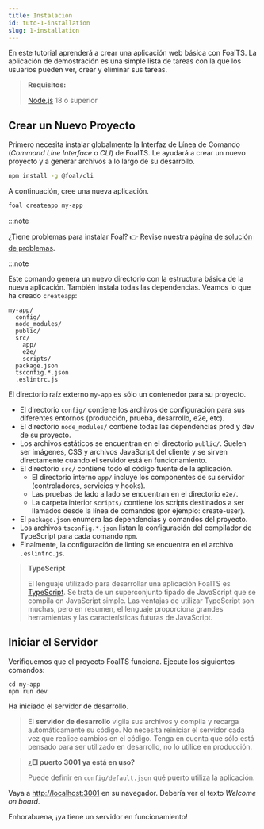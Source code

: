 ```yaml
---
title: Instalación
id: tuto-1-installation
slug: 1-installation
---
```


En este tutorial aprenderá a crear una aplicación web básica con FoalTS. La aplicación de demostración es una simple lista de tareas con la que los usuarios pueden ver, crear y eliminar sus tareas.

> **Requisitos:**
>
> [Node.js](https://nodejs.org/en/) 18 o superior

## Crear un Nuevo Proyecto

Primero necesita instalar globalmente la Interfaz de Línea de Comando (*Command Line Interface* o *CLI*) de FoalTS. Le ayudará a crear un nuevo proyecto y a generar archivos a lo largo de su desarrollo.

```sh
npm install -g @foal/cli
```

A continuación, cree una nueva aplicación.

```sh
foal createapp my-app
```

:::note

¿Tiene problemas para instalar Foal? 👉 Revise nuestra [página de solución de problemas](./installation-troubleshooting).

:::note

Este comando genera un nuevo directorio con la estructura básica de la nueva aplicación. También instala todas las dependencias. Veamos lo que ha creado `createapp`:

```shell
my-app/
  config/
  node_modules/
  public/
  src/
    app/
    e2e/
    scripts/
  package.json
  tsconfig.*.json
  .eslintrc.js
```

El directorio raíz externo `my-app` es sólo un contenedor para su proyecto.
- El directorio `config/` contiene los archivos de configuración para sus diferentes entornos (producción, prueba, desarrollo, e2e, etc).
- El directorio `node_modules/` contiene todas las dependencias prod y dev de su proyecto.
- Los archivos estáticos se encuentran en el directorio `public/`. Suelen ser imágenes, CSS y archivos JavaScript del cliente y se sirven directamente cuando el servidor está en funcionamiento.
- El directorio `src/` contiene todo el código fuente de la aplicación.
  - El directorio interno `app/` incluye los componentes de su servidor (controladores, servicios y hooks).
  - Las pruebas de lado a lado se encuentran en el directorio `e2e/`.
  - La carpeta interior `scripts/` contiene los scripts destinados a ser llamados desde la línea de comandos (por ejemplo: create-user).
- El `package.json` enumera las dependencias y comandos del proyecto.
- Los archivos `tsconfig.*.json` listan la configuración del compilador de TypeScript para cada comando `npm`.
- Finalmente, la configuración de linting se encuentra en el archivo `.eslintrc.js`.

> **TypeScript**
>
> El lenguaje utilizado para desarrollar una aplicación FoalTS es [TypeScript](https://www.typescriptlang.org/). Se trata de un superconjunto tipado de JavaScript que se compila en JavaScript simple. Las ventajas de utilizar TypeScript son muchas, pero en resumen, el lenguaje proporciona grandes herramientas y las características futuras de JavaScript.

## Iniciar el Servidor

Verifiquemos que el proyecto FoalTS funciona. Ejecute los siguientes comandos:

```
cd my-app
npm run dev
```

Ha iniciado el servidor de desarrollo.

> El **servidor de desarrollo** vigila sus archivos y compila y recarga automáticamente su código. No necesita reiniciar el servidor cada vez que realice cambios en el código. Tenga en cuenta que sólo está pensado para ser utilizado en desarrollo, no lo utilice en producción.


> **¿El puerto 3001 ya está en uso?**
>
> Puede definir en `config/default.json` qué puerto utiliza la aplicación.

Vaya a [http://localhost:3001](http://localhost:3001) en su navegador. Debería ver el texto *Welcome on board*.

Enhorabuena, ¡ya tiene un servidor en funcionamiento!

